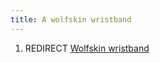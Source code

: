 ```yaml
---
title: A wolfskin wristband
---
```


1.  REDIRECT [Wolfskin wristband](Wolfskin_wristband "wikilink")